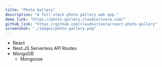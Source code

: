 ```yaml
---
title: "Photo Gallery"
description: "A full-stack photo gallery web app."
demo_link: "https://photo-gallery.claudiorivera.com/"
github_link: "https://github.com/claudiorivera/react-photo-gallery"
screenshot: "./images/photo-gallery.png"
---
```


- React
- Next.JS Serverless API Routes
- MongoDB
  - Mongoose
